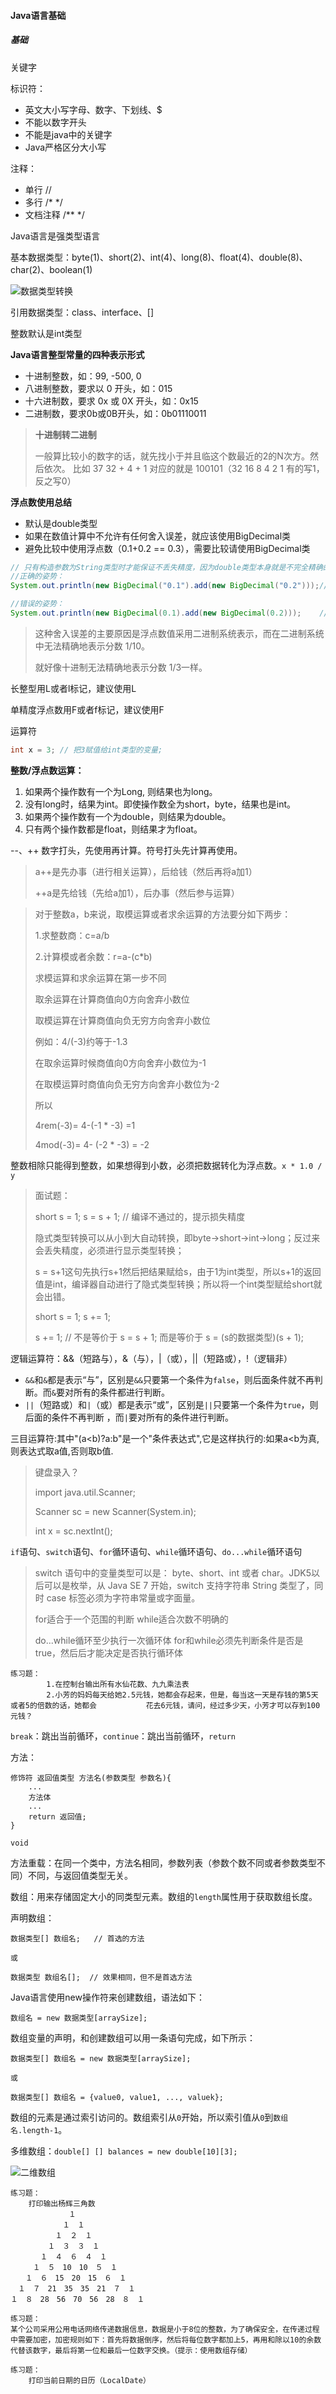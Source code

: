 #### Java语言基础

##### 基础

关键字

标识符：

+ 英文大小写字母、数字、下划线、$
+ 不能以数字开头
+ 不能是java中的关键字
+ Java严格区分大小写

注释：

+ 单行 //
+ 多行 /*          */
+ 文档注释 /**        */

Java语言是强类型语言

基本数据类型：byte(1)、short(2)、int(4)、long(8)、float(4)、double(8)、char(2)、boolean(1)

![数据类型转换](../../img/JavaSe/basic/java_data_type.png)

引用数据类型：class、interface、[]

整数默认是int类型

**Java语言整型常量的四种表示形式**

- 十进制整数，如：99, -500, 0
- 八进制整数，要求以 0 开头，如：015
- 十六进制数，要求 0x 或 0X 开头，如：0x15
- 二进制数，要求0b或0B开头，如：0b01110011

> **十进制转二进制**
>
> 一般算比较小的数字的话，就先找小于并且临这个数最近的2的N次方。然后依次。
> 比如 37 
> 32 + 4 + 1
> 对应的就是 100101（32 16 8 4 2 1 有的写1，反之写0）

**浮点数使用总结**

- 默认是double类型
- 如果在数值计算中不允许有任何舍入误差，就应该使用BigDecimal类
- 避免比较中使用浮点数（0.1+0.2 == 0.3），需要比较请使用BigDecimal类

```java
// 只有构造参数为String类型时才能保证不丢失精度，因为double类型本身就是不完全精确的。
//正确的姿势：
System.out.println(new BigDecimal("0.1").add(new BigDecimal("0.2")));//输出：0.3

//错误的姿势：
System.out.println(new BigDecimal(0.1).add(new BigDecimal(0.2)));    //输出：0.3000000000000000166533453693773481063544750213623046875
```

>    这种舍入误差的主要原因是浮点数值采用二进制系统表示，而在二进制系统中无法精确地表示分数 1/10。 
>
>    就好像十进制无法精确地表示分数 1/3一样。

长整型用L或者l标记，建议使用L

单精度浮点数用F或者f标记，建议使用F

运算符

```java
int x = 3; // 把3赋值给int类型的变量;
```

**整数/浮点数运算：**
1. 如果两个操作数有一个为Long, 则结果也为long。
2. 没有long时，结果为int。即使操作数全为short，byte，结果也是int。
3. 如果两个操作数有一个为double，则结果为double。
4. 只有两个操作数都是float，则结果才为float。

--、++ 数字打头，先使用再计算。符号打头先计算再使用。

> a++是先办事（进行相关运算），后给钱（然后再将a加1）
>
> ++a是先给钱（先给a加1），后办事（然后参与运算）

> 对于整数a，b来说，取模运算或者求余运算的方法要分如下两步：
>
> 1.求整数商：c=a/b
>
> 2.计算模或者余数：r=a-(c*b)
>
> 求模运算和求余运算在第一步不同
>
> 取余运算在计算商值向0方向舍弃小数位
>
> 取模运算在计算商值向负无穷方向舍弃小数位
>
> 例如：4/(-3)约等于-1.3
>
> 在取余运算时候商值向0方向舍弃小数位为-1
>
> 在取模运算时商值向负无穷方向舍弃小数位为-2
>
> 所以
>
> 4rem(-3)= 4-(-1 * -3) =1
>
> 4mod(-3)= 4- (-2 * -3) = -2

整数相除只能得到整数，如果想得到小数，必须把数据转化为浮点数。`x * 1.0 / y`

> 面试题：
>
> short s = 1; s = s + 1;  // 编译不通过的，提示损失精度 
>
> 隐式类型转换可以从小到大自动转换，即byte→short→int→long；反过来会丢失精度，必须进行显示类型转换；
>
> s = s+1这句先执行s+1然后把结果赋给s，由于1为int类型，所以s+1的返回值是int，编译器自动进行了隐式类型转换；所以将一个int类型赋给short就会出错。
>
> short s = 1; s += 1;
>
> s += 1; // 不是等价于 s = s + 1; 而是等价于 s = (s的数据类型)(s + 1);

逻辑运算符：&&（短路与），&（与），|（或），||（短路或），!（逻辑非）

+ `&&`和`&`都是表示“与”，区别是`&&`只要第一个条件为`false`，则后面条件就不再判断。而`&`要对所有的条件都进行判断。
+ `||`（短路或）和`|`（或）都是表示“或”，区别是`||`只要第一个条件为`true`，则后面的条件不再判断 ，而`|`要对所有的条件进行判断。


三目运算符:其中"(a<b)?a:b"是一个"条件表达式",它是这样执行的:如果a<b为真,则表达式取a值,否则取b值.

> 键盘录入？
>
> import java.util.Scanner;
>
> Scanner sc = new Scanner(System.in);
>
> int x = sc.nextInt();

`if`语句、`switch`语句、`for`循环语句、`while`循环语句、`do...while`循环语句

> switch 语句中的变量类型可以是： byte、short、int 或者 char。JDK5以后可以是枚举，从 Java SE 7 开始，switch 支持字符串 String 类型了，同时 case 标签必须为字符串常量或字面量。
>
> for适合于一个范围的判断
> while适合次数不明确的
>
> do...while循环至少执行一次循环体
> for和while必须先判断条件是否是true，然后后才能决定是否执行循环体

```
练习题：
		1.在控制台输出所有水仙花数、九九乘法表
		2.小芳的妈妈每天给她2.5元钱，她都会存起来，但是，每当这一天是存钱的第5天或者5的倍数的话，她都会			  花去6元钱，请问，经过多少天，小芳才可以存到100元钱？
```

`break`：跳出当前循环，`continue`：跳出当前循环，`return`

方法：

```
修饰符 返回值类型 方法名(参数类型 参数名){
    ...
    方法体
    ...
    return 返回值;
}
```

`void`

方法重载：在同一个类中，方法名相同，参数列表（参数个数不同或者参数类型不同）不同，与返回值类型无关。

数组：用来存储固定大小的同类型元素。数组的`length`属性用于获取数组长度。

声明数组：

```
数据类型[] 数组名;   // 首选的方法
 
或
 
数据类型 数组名[];  // 效果相同，但不是首选方法
```

Java语言使用new操作符来创建数组，语法如下：

```
数组名 = new 数据类型[arraySize];
```

数组变量的声明，和创建数组可以用一条语句完成，如下所示：

```
数据类型[] 数组名 = new 数据类型[arraySize];

或

数据类型[] 数组名 = {value0, value1, ..., valuek};
```

数组的元素是通过索引访问的。数组索引从`0`开始，所以索引值从`0`到`数组名.length-1`。

多维数组：`double[] [] balances = new double[10][3]; `

![二维数组](../../img/JavaSe/basic/double_dimensional_array.png)

```
练习题：
	打印输出杨辉三角数
			 １
　　　　　　　１　１
　　　　　　１　２　１
　　　　　１　３　３　１
　　　　１　４　６　４　１
　　　１　５　10　10　５　１
　　１　６　15　20　15　６　１
　１　７　21　35　35　21　７　１
１　８　28　56　70　56　28　８　１
```

```
练习题：
某个公司采用公用电话网络传递数据信息，数据是小于8位的整数，为了确保安全，在传递过程中需要加密，加密规则如下：首先将数据倒序，然后将每位数字都加上5，再用和除以10的余数代替该数字，最后将第一位和最后一位数字交换。（提示：使用数组存储）
```

```
练习题：
	打印当前日期的日历（LocalDate）
```

   
